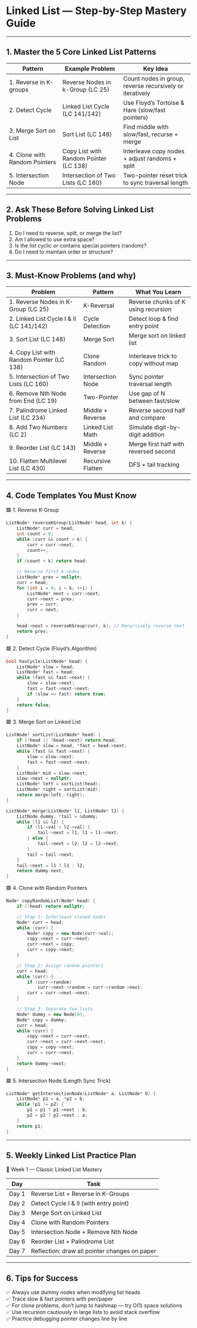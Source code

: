 # Linked List — Step-by-Step Mastery Guide

---
## 1. Master the 5 Core Linked List Patterns

| Pattern                       | Example Problem                        | Key Idea                                                 |
| ----------------------------- | -------------------------------------- | -------------------------------------------------------- |
| 1. Reverse in K-groups        | Reverse Nodes in k-Group (LC 25)       | Count nodes in group, reverse recursively or iteratively |
| 2. Detect Cycle               | Linked List Cycle (LC 141/142)         | Use Floyd’s Tortoise & Hare (slow/fast pointers)         |
| 3. Merge Sort on List         | Sort List (LC 148)                     | Find middle with slow/fast, recurse + merge              |
| 4. Clone with Random Pointers | Copy List with Random Pointer (LC 138) | Interleave copy nodes + adjust randoms + split           |
| 5. Intersection Node          | Intersection of Two Lists (LC 160)     | Two-pointer reset trick to sync traversal length         |

---

## 2. Ask These Before Solving Linked List Problems

1. Do I need to reverse, split, or merge the list?    
2. Am I allowed to use extra space?
3. Is the list cyclic or contains special pointers (random)?
4. Do I need to maintain order or structure?

---

## 3. Must-Know Problems (and why)

|Problem|Pattern|What You Learn|
|---|---|---|
|1. Reverse Nodes in K-Group (LC 25)|K-Reversal|Reverse chunks of K using recursion|
|2. Linked List Cycle I & II (LC 141/142)|Cycle Detection|Detect loop & find entry point|
|3. Sort List (LC 148)|Merge Sort|Merge sort on linked list|
|4. Copy List with Random Pointer (LC 138)|Clone Random|Interleave trick to copy without map|
|5. Intersection of Two Lists (LC 160)|Intersection Node|Sync pointer traversal length|
|6. Remove Nth Node from End (LC 19)|Two-Pointer|Use gap of N between fast/slow|
|7. Palindrome Linked List (LC 234)|Middle + Reverse|Reverse second half and compare|
|8. Add Two Numbers (LC 2)|Linked List Math|Simulate digit-by-digit addition|
|9. Reorder List (LC 143)|Middle + Reverse|Merge first half with reversed second|
|10. Flatten Multilevel List (LC 430)|Recursive Flatten|DFS + tail tracking|

---

## 4. Code Templates You Must Know

🟩 1. Reverse K-Group  
```cpp
ListNode* reverseKGroup(ListNode* head, int k) {
    ListNode* curr = head;
    int count = 0;
    while (curr && count < k) {
        curr = curr->next;
        count++;
    }
    if (count < k) return head;

    // Reverse first k nodes
    ListNode* prev = nullptr;
    curr = head;
    for (int i = 0; i < k; ++i) {
        ListNode* next = curr->next;
        curr->next = prev;
        prev = curr;
        curr = next;
    }

    head->next = reverseKGroup(curr, k); // Recursively reverse next
    return prev;
}
```

🟩 2. Detect Cycle (Floyd’s Algorithm)

```cpp
bool hasCycle(ListNode* head) {
    ListNode* slow = head;
    ListNode* fast = head;
    while (fast && fast->next) {
        slow = slow->next;
        fast = fast->next->next;
        if (slow == fast) return true;
    }
    return false;
}
```

🟩 3. Merge Sort on Linked List

```cpp
ListNode* sortList(ListNode* head) {
    if (!head || !head->next) return head;
    ListNode* slow = head, *fast = head->next;
    while (fast && fast->next) {
        slow = slow->next;
        fast = fast->next->next;
    }
    ListNode* mid = slow->next;
    slow->next = nullptr;
    ListNode* left = sortList(head);
    ListNode* right = sortList(mid);
    return merge(left, right);
}

ListNode* merge(ListNode* l1, ListNode* l2) {
    ListNode dummy, *tail = &dummy;
    while (l1 && l2) {
        if (l1->val < l2->val) {
            tail->next = l1; l1 = l1->next;
        } else {
            tail->next = l2; l2 = l2->next;
        }
        tail = tail->next;
    }
    tail->next = l1 ? l1 : l2;
    return dummy.next;
}
```

🟩 4. Clone with Random Pointers

```cpp
Node* copyRandomList(Node* head) {
    if (!head) return nullptr;

    // Step 1: Interleave cloned nodes
    Node* curr = head;
    while (curr) {
        Node* copy = new Node(curr->val);
        copy->next = curr->next;
        curr->next = copy;
        curr = copy->next;
    }

    // Step 2: Assign random pointers
    curr = head;
    while (curr) {
        if (curr->random)
            curr->next->random = curr->random->next;
        curr = curr->next->next;
    }

    // Step 3: Separate two lists
    Node* dummy = new Node(0);
    Node* copy = dummy;
    curr = head;
    while (curr) {
        copy->next = curr->next;
        curr->next = curr->next->next;
        copy = copy->next;
        curr = curr->next;
    }
    return dummy->next;
}
```

🟩 5. Intersection Node (Length Sync Trick)

```cpp
ListNode* getIntersectionNode(ListNode* a, ListNode* b) {
    ListNode* p1 = a, *p2 = b;
    while (p1 != p2) {
        p1 = p1 ? p1->next : b;
        p2 = p2 ? p2->next : a;
    }
    return p1;
}
```

---

## 5. Weekly Linked List Practice Plan

📅 Week 1 — Classic Linked List Mastery

| Day   | Task                                          |
| ----- | --------------------------------------------- |
| Day 1 | Reverse List + Reverse in K-Groups            |
| Day 2 | Detect Cycle I & II (with entry point)        |
| Day 3 | Merge Sort on Linked List                     |
| Day 4 | Clone with Random Pointers                    |
| Day 5 | Intersection Node + Remove Nth Node           |
| Day 6 | Reorder List + Palindrome List                |
| Day 7 | Reflection: draw all pointer changes on paper |

---

## 6. Tips for Success

✅ Always use dummy nodes when modifying list heads  
✅ Trace slow & fast pointers with pen/paper  
✅ For clone problems, don’t jump to hashmap — try O(1) space solutions  
✅ Use recursion cautiously in large lists to avoid stack overflow  
✅ Practice debugging pointer changes line by line
